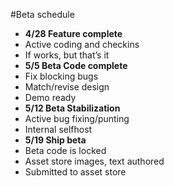 #Beta schedule* **4/28 Feature complete** * Active coding and checkins * If works, but that’s it	* **5/5 Beta Code complete** * Fix blocking bugs * Match/revise design  * Demo ready	* **5/12 Beta Stabilization** * Active bug fixing/punting * Internal selfhost* **5/19 Ship beta**  * Beta code is locked * Asset store images, text authored * Submitted	to asset store